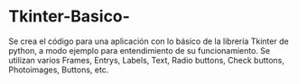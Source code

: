 # Tkinter-Basico-
Se crea el código para una aplicación con lo básico de la librería Tkinter de python, a modo ejemplo para entendimiento  de su funcionamiento. Se utilizan varios Frames, Entrys, Labels, Text, Radio buttons, Check buttons, Photoimages, Buttons, etc.
